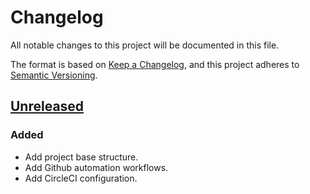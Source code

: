 # Changelog

All notable changes to this project will be documented in this file.

The format is based on [Keep a Changelog](https://keepachangelog.com/en/1.0.0/),
and this project adheres to [Semantic Versioning](https://semver.org/spec/v2.0.0.html).



## [Unreleased]

### Added

- Add project base structure.
- Add Github automation workflows.
- Add CircleCI configuration.

[Unreleased]: https://github.com/giantswarm/REPOSITORY_NAME/tree/master
